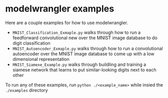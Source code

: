 # modelwrangler examples

Here are a couple examples for how to use modelwrangler.
* `MNIST_Classification_Exmaple.py` walks through how to run a feedforward convolutional new over the MNIST image database to do digit classification
* `MNIST_Autoencoder_Exmaple.py` walks through how to run a convolutional autoencoder over the MNIST image database to come up with a low dimensional representation
* `MNIST_Siamexe_Example.py` walks through buildling and training a siamese network that learns to put similar-looking digits next to each other

To run any of these examples, run `python ./<example_name>` while insied the `./examples` directory